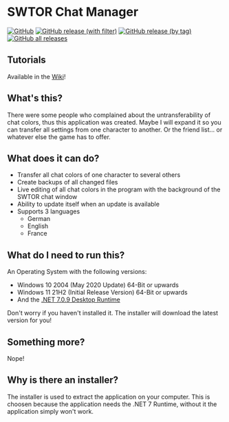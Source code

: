 # SWTOR Chat Manager

[![GitHub](https://img.shields.io/github/license/zagrthos/SWTOR-ChatColorManager)](https://github.com/Zagrthos/SWTOR-ChatColorManager/blob/master/LICENSE.txt) [![GitHub release (with filter)](https://img.shields.io/github/v/release/zagrthos/SWTOR-ChatColorManager)](https://github.com/Zagrthos/SWTOR-ChatColorManager/releases/latest) [![GitHub release (by tag)](https://img.shields.io/github/downloads/zagrthos/SWTOR-ChatColorManager/v1.5.0/total)](https://github.com/Zagrthos/SWTOR-ChatColorManager/releases/tag/v1.5.0) [![GitHub all releases](https://img.shields.io/github/downloads/zagrthos/SWTOR-ChatColorManager/total)](https://github.com/Zagrthos/SWTOR-ChatColorManager/releases)

## Tutorials
Available in the [Wiki](https://github.com/Zagrthos/SWTOR-ChatColorManager/wiki)!

## What's this?
There were some people who complained about the untransferability of chat colors, thus this application was created.
Maybe I will expand it so you can transfer all settings from one character to another. Or the friend list... or whatever else the game has to offer.

## What does it can do?
- Transfer all chat colors of one character to several others
- Create backups of all changed files
- Live editing of all chat colors in the program with the background of the SWTOR chat window
- Ability to update itself when an update is available
- Supports 3 languages
  - German
  - English
  - France

## What do I need to run this?
An Operating System with the following versions:
- Windows 10 2004 (May 2020 Update) 64-Bit or upwards
- Windows 11 21H2 (Initial Release Version) 64-Bit or upwards
- And the [.NET 7.0.9 Desktop Runtime](https://dotnet.microsoft.com/en-us/download/dotnet/thank-you/runtime-desktop-7.0.9-windows-x64-installer)

Don't worry if you haven't installed it. The installer will download the latest version for you!

## Something more?
Nope!

## Why is there an installer?
The installer is used to extract the application on your computer. This is choosen because the application needs the .NET 7 Runtime, without it the application simply won't work.
